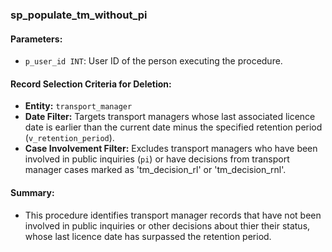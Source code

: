 ### sp_populate_tm_without_pi

#### Parameters:
- `p_user_id INT`: User ID of the person executing the procedure.

#### Record Selection Criteria for Deletion:
- **Entity:** `transport_manager`
- **Date Filter:** Targets transport managers whose last associated licence date is earlier than the current date minus the specified retention period (`v_retention_period`).
- **Case Involvement Filter:** Excludes transport managers who have been involved in public inquiries (`pi`) or have decisions from transport manager cases marked as 'tm_decision_rl' or 'tm_decision_rnl'.

#### Summary:
- This procedure identifies transport manager records that have not been involved in public inquiries or other decisions about thier their status, whose last licence date has surpassed the retention period.
